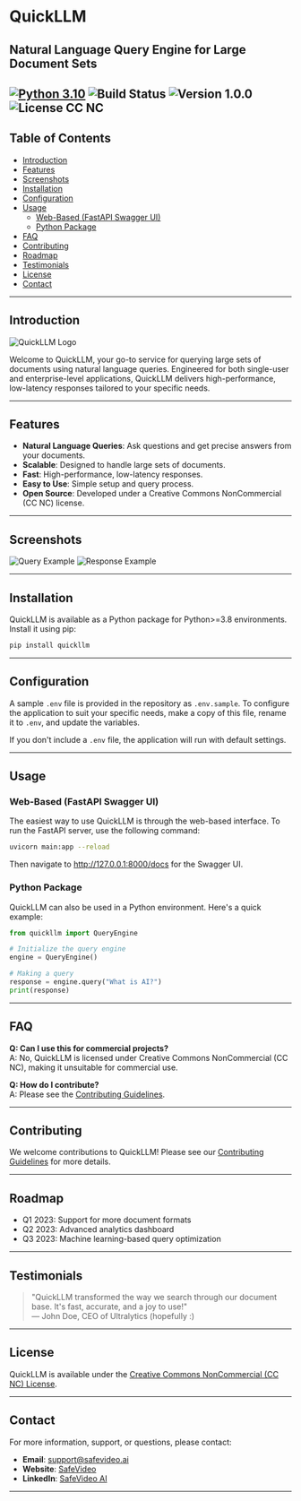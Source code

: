 
# QuickLLM

## Natural Language Query Engine for Large Document Sets

[![Python 3.10](https://img.shields.io/badge/python-3.10-blue.svg)](https://www.python.org/downloads/release/python-3100/)
![Build Status](https://img.shields.io/badge/build-passing-brightgreen)
![Version 1.0.0](https://img.shields.io/badge/version-1.0.0-blue)
![License CC NC](https://img.shields.io/badge/license-CC_NC-green)
---

## Table of Contents

- [Introduction](#introduction)
- [Features](#features)
- [Screenshots](#screenshots)
- [Installation](#installation)
- [Configuration](#configuration)
- [Usage](#usage)
  - [Web-Based (FastAPI Swagger UI)](#web-based-fastapi-swagger-ui)
  - [Python Package](#python-package)
- [FAQ](#faq)
- [Contributing](#contributing)
- [Roadmap](#roadmap)
- [Testimonials](#testimonials)
- [License](#license)
- [Contact](#contact)

---

## Introduction

![QuickLLM Logo](logo.png)

Welcome to QuickLLM, your go-to service for querying large sets of documents using natural language queries. Engineered for both single-user and enterprise-level applications, QuickLLM delivers high-performance, low-latency responses tailored to your specific needs.

---

## Features

- **Natural Language Queries**: Ask questions and get precise answers from your documents.
- **Scalable**: Designed to handle large sets of documents.
- **Fast**: High-performance, low-latency responses.
- **Easy to Use**: Simple setup and query process.
- **Open Source**: Developed under a Creative Commons NonCommercial (CC NC) license.

---

## Screenshots

![Query Example](query_example.png)
![Response Example](response_example.png)

---

## Installation

QuickLLM is available as a Python package for Python>=3.8 environments. Install it using pip:

```bash
pip install quickllm
```


---

## Configuration

A sample `.env` file is provided in the repository as `.env.sample`. To configure the application to suit your specific needs, make a copy of this file, rename it to `.env`, and update the variables.

If you don't include a `.env` file, the application will run with default settings.

---

## Usage


### Web-Based (FastAPI Swagger UI)

The easiest way to use QuickLLM is through the web-based interface. To run the FastAPI server, use the following command:

```bash
uvicorn main:app --reload
```

Then navigate to http://127.0.0.1:8000/docs for the Swagger UI.

### Python Package

QuickLLM can also be used in a Python environment. Here's a quick example:

```python
from quickllm import QueryEngine

# Initialize the query engine
engine = QueryEngine()

# Making a query
response = engine.query("What is AI?")
print(response)
```

---

## FAQ

**Q: Can I use this for commercial projects?**  
A: No, QuickLLM is licensed under Creative Commons NonCommercial (CC NC), making it unsuitable for commercial use.

**Q: How do I contribute?**  
A: Please see the [Contributing Guidelines](LINK_TO_CONTRIBUTING_GUIDELINES).

---

## Contributing

We welcome contributions to QuickLLM! Please see our [Contributing Guidelines](LINK_TO_CONTRIBUTING_GUIDELINES) for more details.

---

## Roadmap

- Q1 2023: Support for more document formats
- Q2 2023: Advanced analytics dashboard
- Q3 2023: Machine learning-based query optimization

---

## Testimonials

> "QuickLLM transformed the way we search through our document base. It's fast, accurate, and a joy to use!"  
> — John Doe, CEO of Ultralytics (hopefully :)

---

## License

QuickLLM is available under the [Creative Commons NonCommercial (CC NC) License](LICENSE.txt).

---

## Contact

For more information, support, or questions, please contact:

- **Email**: [support@safevideo.ai](mailto:support@quickllm.com)
- **Website**: [SafeVideo](https://safevideo.ai/)
- **LinkedIn**: [SafeVideo AI](https://www.linkedin.com/company/safevideo/)
---
